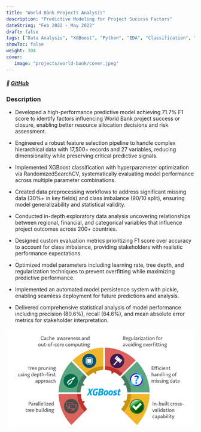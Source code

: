 ```yaml
--- 
title: "World Bank Projects Analysis"
description: "Predictive Modeling for Project Success Factors"
dateString: "Feb 2022 - May 2022"
draft: false
tags: ["Data Analysis", "XGBoost", "Python", "EDA", "Classification", "Machine Learning", "F1 Score", "Feature Engineering", "Imbalanced Data", "Model Optimization"]
showToc: false
weight: 304
cover:
   image: "projects/world-bank/cover.jpeg"
---
```

##### 🔗 [GitHub](https://github.com/faseehahmed26/World-Bank-Projects)
### Description

* Developed a high-performance predictive model achieving 71.7% F1 score to identify factors influencing World Bank project success or closure, enabling better resource allocation decisions and risk assessment.

* Engineered a robust feature selection pipeline to handle complex hierarchical data with 17,500+ records and 27 variables, reducing dimensionality while preserving critical predictive signals.

* Implemented XGBoost classification with hyperparameter optimization via RandomizedSearchCV, systematically evaluating model performance across multiple parameter combinations.

* Created data preprocessing workflows to address significant missing data (30%+ in key fields) and class imbalance (90/10 split), ensuring model generalizability and statistical validity.

* Conducted in-depth exploratory data analysis uncovering relationships between regional, financial, and categorical variables that influence project outcomes across 200+ countries.

* Designed custom evaluation metrics prioritizing F1 score over accuracy to account for class imbalance, providing stakeholders with realistic performance expectations.

* Optimized model parameters including learning rate, tree depth, and regularization techniques to prevent overfitting while maximizing predictive performance.

* Implemented an automated model persistence system with pickle, enabling seamless deployment for future predictions and analysis.

* Delivered comprehensive statistical analysis of model performance including precision (80.6%), recall (64.6%), and mean absolute error metrics for stakeholder interpretation.

![](/projects/world-bank/cover1.png#center)